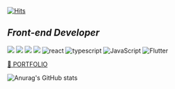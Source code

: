 [![Hits](https://hits.seeyoufarm.com/api/count/incr/badge.svg?url=https%3A%2F%2Fgithub.com%2Fwlwl1011&count_bg=%23E18CCD&title_bg=%23887E7E&icon=&icon_color=%23ED77DE&title=hits&edge_flat=false)](https://hits.seeyoufarm.com)

## *Front-end Developer*
![](https://img.shields.io/badge/-Babel-F9DC3E?&logo=Babel&logoColor=white)
![](https://img.shields.io/badge/-Webpack-8DD6F9?&logo=Webpack&logoColor=black)
![](https://img.shields.io/badge/-Prettier-F7B93E?&logo=Prettier&logoColor=white)
![](https://img.shields.io/badge/-ESLint-4B32C3?&logo=ESLint&logoColor=white)
![react](https://img.shields.io/badge/-React-61DAFB?logo=react&logoColor=white)
![typescript](https://img.shields.io/badge/typescript-007acc?logo=typescript&logoColor=white)
![JavaScript](https://img.shields.io/badge/javascript-%23323330.svg?&logo=javascript&logoColor=%23F7DF1E)
![Flutter](https://img.shields.io/badge/Flutter-%2302569B.svg?&logo=Flutter&logoColor=white&logoWidth=30)



[🌱 PORTFOLIO](https://gratis-shape-ac1.notion.site/7bbce4e43df74b94809c3247b71a37bf)


![Anurag's GitHub stats](https://github-readme-stats.vercel.app/api?username=wlwl1011&show_icons=true&theme=radical)



